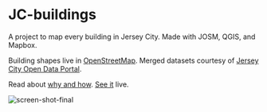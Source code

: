 # JC-buildings

A project to map every building in Jersey City. Made with JOSM, QGIS, and Mapbox. 

Building shapes live in <a href= "http://www.openstreetmap.org/export#map=13/40.7274/-74.0674" target = "_blank">OpenStreetMap</a>. 
Merged datasets courtesy of <a href= "http://data.jerseycitynj.gov./" target = "_blank">Jersey City Open Data Portal</a>.

Read about <a href ="http://www.sarahmakesmaps.com/blog/2016/3/mapping-jersey-city" target= "_blank"> why and how</a>. <a href = "http://sml2198.github.io/JC-heights/JC-buildings.html" target = "_blank">See it</a> live.

![screen-shot-final](https://cloud.githubusercontent.com/assets/6125152/16428566/53c35a56-3d27-11e6-9742-f375cb680077.png)
